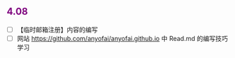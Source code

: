 ## <font color = purple>4.08 </font>
- [ ] 【临时邮箱注册】内容的编写
- [ ]  网站 https://github.com/anyofai/anyofai.github.io 中 Read.md 的编写技巧学习
<!--stackedit_data:
eyJoaXN0b3J5IjpbMzgyMTQxMzcyXX0=
-->